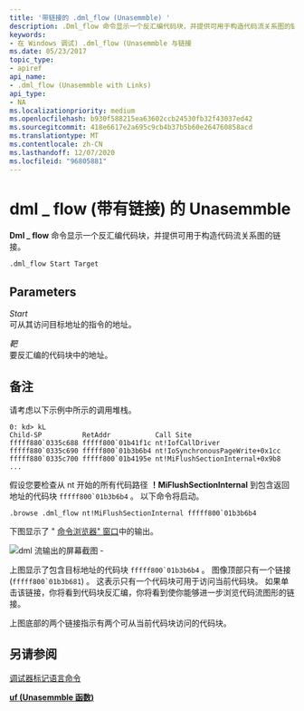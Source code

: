 ```yaml
---
title: '带链接的 .dml_flow (Unasemmble) '
description: .Dml_flow 命令显示一个反汇编代码块，并提供可用于构造代码流关系图的链接。
keywords:
- 在 Windows 调试) .dml_flow (Unasemmble 与链接
ms.date: 05/23/2017
topic_type:
- apiref
api_name:
- .dml_flow (Unasemmble with Links)
api_type:
- NA
ms.localizationpriority: medium
ms.openlocfilehash: b930f588215ea63602ccb24530fb32f43037ed42
ms.sourcegitcommit: 418e6617e2a695c9cb4b37b5b60e264760858acd
ms.translationtype: MT
ms.contentlocale: zh-CN
ms.lasthandoff: 12/07/2020
ms.locfileid: "96805881"
---
```

# <a name="dml_flow-unasemmble-with-links"></a>dml \_ flow (带有链接) 的 Unasemmble


**Dml \_ flow** 命令显示一个反汇编代码块，并提供可用于构造代码流关系图的链接。

```dbgcmd
.dml_flow Start Target
```

## <a name="span-idparametersspanspan-idparametersspanspan-idparametersspanparameters"></a><span id="Parameters"></span><span id="parameters"></span><span id="PARAMETERS"></span>Parameters


<span id="Start"></span><span id="start"></span><span id="START"></span>*Start*  
可从其访问目标地址的指令的地址。

<span id="Target"></span><span id="target"></span><span id="TARGET"></span>*靶*  
要反汇编的代码块中的地址。

<a name="remarks"></a>备注
-------

请考虑以下示例中所示的调用堆栈。

```dbgcmd
0: kd> kL
Child-SP          RetAddr           Call Site
fffff880`0335c688 fffff800`01b41f1c nt!IofCallDriver
fffff880`0335c690 fffff800`01b3b6b4 nt!IoSynchronousPageWrite+0x1cc
fffff880`0335c700 fffff800`01b4195e nt!MiFlushSectionInternal+0x9b8
...
```

假设您要检查从 nt 开始的所有代码路径 **！MiFlushSectionInternal** 到包含返回地址的代码块 `` fffff800`01b3b6b4 `` 。 以下命令将启动。

```dbgcmd
.browse .dml_flow nt!MiFlushSectionInternal fffff800`01b3b6b4
```

下图显示了 " [命令浏览器" 窗口](command-browser-window.md)中的输出。

![dml 流输出的屏幕截图 \-](images/dmlflow01.png)

上图显示了包含目标地址的代码块 `` fffff800`01b3b6b4 `` 。 图像顶部只有一个链接 (`` fffff800`01b3b681 ``) 。 这表示只有一个代码块可用于访问当前代码块。 如果单击该链接，你将看到代码块反汇编，你将看到使你能够进一步浏览代码流图形的链接。

上图底部的两个链接指示有两个可从当前代码块访问的代码块。

## <a name="span-idsee_alsospansee-also"></a><span id="see_also"></span>另请参阅


[调试器标记语言命令](debugger-markup-language-commands.md)

[**uf (Unasemmble 函数)**](uf--unassemble-function-.md)

 

 






